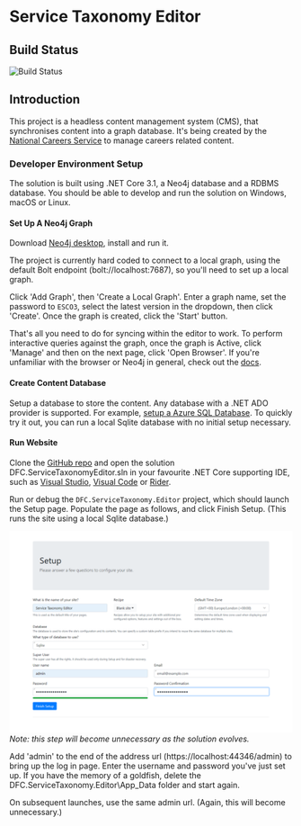 # Service Taxonomy Editor

## Build Status

![Build Status](todo)

## Introduction

This project is a headless content management system (CMS), that synchronises content into a graph database. It's being created by the [National Careers Service](https://nationalcareers.service.gov.uk/) to manage careers related content.

### Developer Environment Setup

The solution is built using .NET Core 3.1, a Neo4j database and a RDBMS database. You should be able to develop and run the solution on Windows, macOS or Linux.

#### Set Up A Neo4j Graph

Download [Neo4j desktop](https://neo4j.com/download/), install and run it.

The project is currently hard coded to connect to a local graph, using the default Bolt endpoint (bolt://localhost:7687), so you'll need to set up a local graph.

Click 'Add Graph', then 'Create a Local Graph'. Enter a graph name, set the password to `ESCO3`, select the latest version in the dropdown, then click 'Create'. Once the graph is created, click the 'Start' button.

That's all you need to do for syncing within the editor to work. To perform interactive queries against the graph, once the graph is Active, click 'Manage' and then on the next page, click 'Open Browser'. If you're unfamiliar with the browser or Neo4j in general, check out the [docs](https://neo4j.com/developer/neo4j-browser/).

#### Create Content Database

Setup a database to store the content. Any database with a .NET ADO provider is supported. For example, [setup a Azure SQL Database](https://docs.microsoft.com/en-us/azure/sql-database/sql-database-single-database-get-started?tabs=azure-portal). To quickly try it out, you can run a local Sqlite database with no initial setup necessary.

#### Run Website

Clone the [GitHub repo](https://github.com/SkillsFundingAgency/dfc-servicetaxonomy-editor) and open the solution DFC.ServiceTaxonomyEditor.sln in your favourite .NET Core supporting IDE, such as [Visual Studio](https://visualstudio.microsoft.com/), [Visual Code](https://code.visualstudio.com/) or [Rider](https://www.jetbrains.com/rider/).

Run or debug the `DFC.ServiceTaxonomy.Editor` project, which should launch the Setup page. Populate the page as follows, and click Finish Setup. (This runs the site using a local Sqlite database.)

![Service Taxonomy Editor Setup](/Images/EditorSetup.png)
*Note: this step will become unnecessary as the solution evolves.*

Add 'admin' to the end of the address url (https://localhost:44346/admin) to bring up the log in page. Enter the username and password you've just set up. If you have the memory of a goldfish, delete the DFC.ServiceTaxonomy.Editor\App_Data folder and start again.

On subsequent launches, use the same admin url. (Again, this will become unnecessary.)